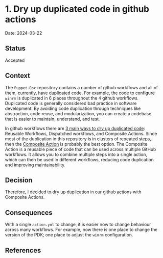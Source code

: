 # 1. Dry up duplicated code in github actions

Date: 2024-03-22

## Status

Accepted

## Context

The `Puppet.Dsc` repository contains a number of github workflows and all of them, currently, have duplicated code.  For example, the code to configure `winrm` is duplicated in 6 places throughout the 4 github workflows.  Duplicated code is generally considered bad practice in software development.  By avoiding code duplication through techniques like abstraction, code reuse, and modularization, you can create a codebase that is easier to maintain, understand, and test.

In github workflows there are [3 main ways to dry up duplicated code][1]: Reusable Workflows, Dispatched workflows, and Composite Actions.  Since most of the duplication in this repository is in clusters of repeated steps, then the [Composite Action][2] is probably the best option.  The Composite Action is a reusable piece of code that can be used across multiple GitHub workflows. It allows you to combine multiple steps into a single action, which can then be used in different workflows, reducing code duplication and improving maintainability.

## Decision

Therefore, I decided to dry up duplication in our github actions with Composite Actions.

## Consequences

With a single `action.yml` to change, it is easier now to change behaviour across many workflows.  For example, now there is one place to change the version of the PDK; one place to adjust the `winrm` configuration.

## References

[1]: https://cardinalby.github.io/blog/post/github-actions/dry-reusing-code-in-github-actions/
[2]: https://docs.github.com/en/actions/creating-actions/creating-a-composite-action
